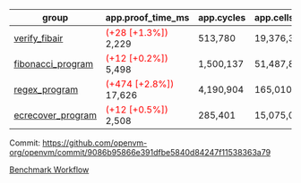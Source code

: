 | group | app.proof_time_ms | app.cycles | app.cells_used | leaf.proof_time_ms | leaf.cycles | leaf.cells_used |
| -- | -- | -- | -- | -- | -- | -- |
| [verify_fibair](https://github.com/openvm-org/openvm/blob/benchmark-results/benchmarks-pr/1290/verify_fibair-9086b95866e391dfbe5840d84247f11538363a79.md) |<span style='color: red'>(+28 [+1.3%])</span> 2,229 |  513,780 |  19,376,321 |- | - | - |
| [fibonacci_program](https://github.com/openvm-org/openvm/blob/benchmark-results/benchmarks-pr/1290/fibonacci-9086b95866e391dfbe5840d84247f11538363a79.md) |<span style='color: red'>(+12 [+0.2%])</span> 5,498 |  1,500,137 |  51,487,838 |- | - | - |
| [regex_program](https://github.com/openvm-org/openvm/blob/benchmark-results/benchmarks-pr/1290/regex-9086b95866e391dfbe5840d84247f11538363a79.md) |<span style='color: red'>(+474 [+2.8%])</span> 17,626 |  4,190,904 |  165,010,909 |- | - | - |
| [ecrecover_program](https://github.com/openvm-org/openvm/blob/benchmark-results/benchmarks-pr/1290/ecrecover-9086b95866e391dfbe5840d84247f11538363a79.md) |<span style='color: red'>(+12 [+0.5%])</span> 2,508 |  285,401 |  15,075,033 |- | - | - |


Commit: https://github.com/openvm-org/openvm/commit/9086b95866e391dfbe5840d84247f11538363a79

[Benchmark Workflow](https://github.com/openvm-org/openvm/actions/runs/12970344572)
